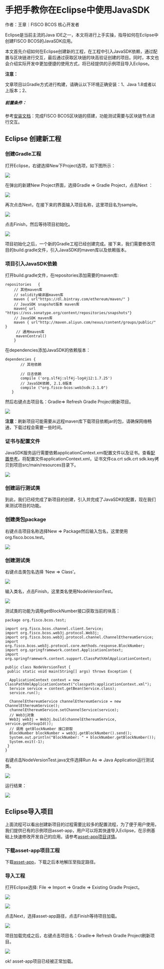 # 手把手教你在Eclipse中使用JavaSDK

作者：王章｜FISCO BCOS 核心开发者

Eclipse是当前主流的Java IDE之一，本文将进行上手实操，指导如何在Eclipse中创建FISCO BCOS的JavaSDK应用。

本文首先介绍如何在Eclipse创建新的工程，在工程中引入JavaSDK依赖，通过配置与区块链进行交互，最后通过获取区块链的块高验证创建的项目。同时，本文也会介绍实际开发中更加便捷的使用方式，将已经提供的示例项目导入Eclipse。

**注意：**

文章项目以Gradle方式进行构建，请确认以下环境正确安装：1、Java 1.8或者以上版本；2、

##### 前置条件：

参考[安装文档](https://fisco-bcos-documentation.readthedocs.io/zh_CN/latest/docs/installation.html)：完成FISCO BCOS区块链的搭建，功能测试需要与区块链节点进行交互。

## **Eclipse 创建新工程**

### 创建Gradle工程

打开Eclipse，右键选择New下Project选项，如下图所示：

![](../../../../images/articles/use_javasdk_in_eclipse/IMG_5632.PNG)


在弹出的新建New Project界面，选择Gradle => Gradle Project，点击Next ：

![](../../../../images/articles/use_javasdk_in_eclipse/IMG_5633.PNG)


再次点击Next，在接下来的界面输入项目名称，这里项目名为sample。


![](../../../../images/articles/use_javasdk_in_eclipse/IMG_5634.PNG)


点击Finish，然后等待项目初始化。

![](../../../../images/articles/use_javasdk_in_eclipse/IMG_5635.PNG)

项目初始化之后，一个新的Gradle工程已经创建完成。接下来，我们需要修改项目的build.gradle文件，引入JavaSDK的maven库以及依赖版本。

### 项目引入JavaSDK依赖

打开build.gradle文件，在repositories添加需要的maven库:

```
repositories   { 
    // 其他maven库 
    // solidity编译器maven库 
    maven { url"https://dl.bintray.com/ethereum/maven/" } 
    // JavaSDK snapshot版本 maven库 
    maven{ url "https://oss.sonatype.org/content/repositories/snapshots"} 
    // JavaSDK maven库 
    maven { url"http://maven.aliyun.com/nexus/content/groups/public/" } 
     // 通用maven库 
     mavenCentral() 
    }
```

在dependencies添加JavaSDK的依赖版本：

```
dependencies { 
       // 其他依赖

       // 日志依赖 
       compile ('org.slf4j:slf4j-log4j12:1.7.25') 
       // JavaSDK依赖, 2.1.0版本 
       compile ("org.fisco-bcos:web3sdk:2.1.0") 
   }
```

然后右键点击项目名：Gradle=> Refresh Gradle Project刷新项目。

![](../../../../images/articles/use_javasdk_in_eclipse/IMG_5636.PNG)


**注意**：刷新项目可能需要从远程maven库下载项目依赖jar的包，请确保网络畅通，下载过程会需要一些时间。

### 证书与配置文件

JavaSDK服务运行需要依赖applicationContext.xml配置文件以及证书。查看[配置参考](https://fisco-bcos-documentation.readthedocs.io/zh_CN/latest/docs/sdk/web3sdk/java_sdk.html#fisco-bcos)。将配置文件applicationContext.xml，证书文件ca.crt sdk.crt sdk.key拷贝到项目src/main/resources目录下。

![](../../../../images/articles/use_javasdk_in_eclipse/IMG_5637.PNG)

### 创建运行测试类

到此，我们已经完成了新项目的创建，引入并完成了JavaSDK的配置，现在我们来测试项目的功能。

### 创建类包package

右键点击项目名称选择New => Package然后输入包名，这里使用org.fisco.bcos.test。

![](../../../../images/articles/use_javasdk_in_eclipse/IMG_5638.JPG)

### 创建测试类

右键点击类包名选择 ‘New => Class’。

![](../../../../images/articles/use_javasdk_in_eclipse/IMG_5639.PNG)

输入类名，点击Finish，这里类名使用NodeVersionTest。

![](../../../../images/articles/use_javasdk_in_eclipse/IMG_5640.JPG)


测试类的功能为调用getBlockNumber接口获取当前的块高：

```
package org.fisco.bcos.test;

import org.fisco.bcos.channel.client.Service;
import org.fisco.bcos.web3j.protocol.Web3j;
import org.fisco.bcos.web3j.protocol.channel.ChannelEthereumService;
import org.fisco.bcos.web3j.protocol.core.methods.response.BlockNumber;
import org.springframework.context.ApplicationContext;
import org.springframework.context.support.ClassPathXmlApplicationContext;

public class NodeVersionTest {
 public static void main(String[] args) throws Exception {
  
  ApplicationContext context = new ClassPathXmlApplicationContext("classpath:applicationContext.xml");
  Service service = context.getBean(Service.class);
  service.run();

  ChannelEthereumService channelEthereumService = new ChannelEthereumService();
  channelEthereumService.setChannelService(service);
  // Web3j对象
  Web3j web3j = Web3j.build(channelEthereumService, service.getGroupId());
  // 调用 getBlockNumber 接口获取
  BlockNumber blockNumber = web3j.getBlockNumber().send();
  System.out.println("BlockNumber: " + blockNumber.getBlockNumber());
  System.exit(-1);
 }
}
```

右键点击NodeVersionTest.java文件选择Run As => Java Application运行测试类。

![](../../../../images/articles/use_javasdk_in_eclipse/IMG_5640.JPG)

运行结果：

![](../../../../images/articles/use_javasdk_in_eclipse/IMG_5641.JPG)

## Eclipse导入项目

上面流程可以看出创建新项目的过程需要比较多的配置流程，为了便于用户使用，我们提供已有的示例项目asset-app，用户可以将其快速导入Eclipse，在示例基础上快速修改开发自己的应用。请参考[asset-app项目详情](https://fisco-bcos-documentation.readthedocs.io/zh_CN/latest/docs/tutorial/sdk_application.html)。

### 下载asset-app项目工程

下载[asset-app](https://github.com/FISCO-BCOS/LargeFiles/raw/master/tools/asset-app.tar.gz)，下载之后本地解压至指定路径。

### 导入工程

打开Eclipse选择: File => Import => Gradle => Existing Gradle Project。

![](../../../../images/articles/use_javasdk_in_eclipse/IMG_5642.PNG)

![](../../../../images/articles/use_javasdk_in_eclipse/IMG_5643.JPG)

点击Next，选择asset-app路径，点击Finish等待项目加载。

![](../../../../images/articles/use_javasdk_in_eclipse/IMG_5644.JPG)

项目加载完成之后，右键点击项目名：Gradle=> Refresh Gradle Project刷新项目。

![](../../../../images/articles/use_javasdk_in_eclipse/IMG_5645.JPG)

ok! asset-app项目已经被正常加载。

